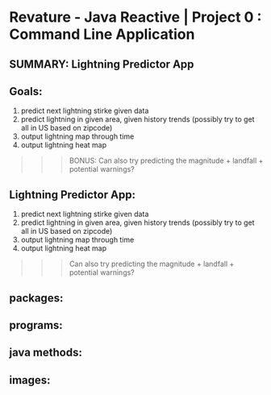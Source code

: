 # Revature - Java Reactive | Project 0 : Command Line Application
## SUMMARY: Lightning Predictor App

## Goals:
1. predict next lightning stirke given data
2. predict lightning in given area, given history trends (possibly try to get all in US based on zipcode)
3. output lightning map through time
4. output lightning heat map
>>> BONUS: Can also try predicting the magnitude + landfall + potential warnings?

## Lightning Predictor App:
1. predict next lightning stirke given data
2. predict lightning in given area, given history trends (possibly try to get all in US based on zipcode)
3. output lightning map through time
4. output lightning heat map
>>> Can also try predicting the magnitude + landfall + potential warnings?

## packages:

## programs:

## java methods:

## images:
